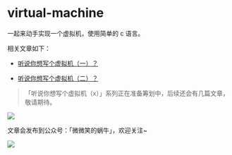 # virtual-machine

一起来动手实现一个虚拟机，使用简单的 c 语言。

相关文章如下：

* [听说你想写个虚拟机（一）？](vm1.md)

* [听说你想写个虚拟机（二）？](vm2.md)


> 「听说你想写个虚拟机（x）」系列正在准备筹划中，后续还会有几篇文章，敬请期待。

![](https://cdn.jsdelivr.net/gh/silan-liu/picRepo/img20210131195623.png)


文章会发布到公众号：「微微笑的蜗牛」，欢迎关注~


![](https://cdn.jsdelivr.net/gh/silan-liu/picRepo/img20210131124048.jpg)


